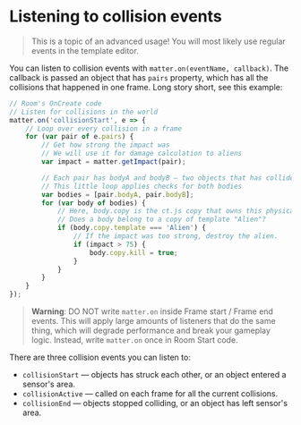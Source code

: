 # Listening to collision events

> This is a topic of an advanced usage! You will most likely use regular events in the template editor.

You can listen to collision events with `matter.on(eventName, callback)`. The callback is passed an object that has `pairs` property, which has all the collisions that happened in one frame. Long story short, see this example:

```js
// Room's OnCreate code
// Listen for collisions in the world
matter.on('collisionStart', e => {
    // Loop over every collision in a frame
    for (var pair of e.pairs) {
        // Get how strong the impact was
        // We will use it for damage calculation to aliens
        var impact = matter.getImpact(pair);

        // Each pair has bodyA and bodyB — two objects that has collided.
        // This little loop applies checks for both bodies
        var bodies = [pair.bodyA, pair.bodyB];
        for (var body of bodies) {
            // Here, body.copy is the ct.js copy that owns this physical body.
            // Does a body belong to a copy of template "Alien"?
            if (body.copy.template === 'Alien') {
                // If the impact was too strong, destroy the alien.
                if (impact > 75) {
                    body.copy.kill = true;
                }
            }
        }
    }
});
```

> **Warning**: DO NOT write `matter.on` inside Frame start / Frame end events. This will apply large amounts of listeners that do the same thing, which will degrade performance and break your gameplay logic. Instead, write `matter.on` once in Room Start code.

There are three collision events you can listen to:

* `collisionStart` — objects has struck each other, or an object entered a sensor's area.
* `collisionActive` — called on each frame for all the current collisions.
* `collisionEnd` — objects stopped colliding, or an object has left sensor's area.
